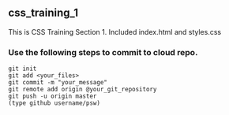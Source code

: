 ## css_training_1

This is CSS Training Section 1.
Included index.html and styles.css

### Use the following steps to commit to cloud repo.
```
git init
git add <your_files>
git commit -m "your_message"
git remote add origin @your_git_repository
git push -u origin master
(type github username/psw)
```
